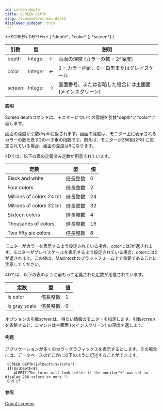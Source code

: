 ```yaml
---
id: screen-depth
title: SCREEN DEPTH
slug: /commands/screen-depth
displayed_sidebar: docs
---
```


<!--REF #_command_.SCREEN DEPTH.Syntax-->**SCREEN DEPTH** ( *depth* ; *color* {; *screen*} )<!-- END REF-->
<!--REF #_command_.SCREEN DEPTH.Params-->
| 引数 | 型 |  | 説明 |
| --- | --- | --- | --- |
| depth | Integer | &#8592; | 画面の深度 (カラーの数 = 2^深度) |
| color | Integer | &#8592; | 1 = カラー画面、0 = 白黒またはグレイスケール |
| screen | Integer | &#8594;  | 画面番号、または省略した場合には主画面(メインスクリーン) |

<!-- END REF-->

#### 説明 

<!--REF #_command_.SCREEN DEPTH.Summary-->Screen depthコマンドは、モニターについての情報を引数*depth*と*color*に返します。<!-- END REF-->

 画面の深度が引数*depth*に返されます。画面の深度は、モニター上に表示されるカラーの数を表す2のべき乗の指数です。例えば、モニターが256色(2^8) に設定されている場合、画面の深度は8になります。  

4Dでは、以下の表の定義済み定数が用意されています。

| 定数                        | 型    | 値  |
| ------------------------- | ---- | -- |
| Black and white           | 倍長整数 | 0  |
| Four colors               | 倍長整数 | 2  |
| Millions of colors 24 bit | 倍長整数 | 24 |
| Millions of colors 32 bit | 倍長整数 | 32 |
| Sixteen colors            | 倍長整数 | 4  |
| Thousands of colors       | 倍長整数 | 16 |
| Two fifty six colors      | 倍長整数 | 8  |

モニターがカラーを表示するよう設定されている場合、*color*には*1*が返されます。モニターがグレイスケールを表示するよう設定されている場合、*color*には*0*が返されます。この値は、Macintoshのプラットフォーム上で重要であることに注意してください。

4Dでは、以下の表のように前もって定義された定数が用意されています。

| 定数            | 型    | 値 |
| ------------- | ---- | - |
| Is color      | 倍長整数 | 1 |
| Is gray scale | 倍長整数 | 0 |
  
  
オプションの引数*screen*は、得たい情報のモニターを指定します。引数*screen*を省略すると、コマンドは主画面 (メインスクリーン) の深度を返します。

#### 例題 

アプリケーションが多くのカラーグラフィックスを表示するとします。その場合には、データベースのどこかに以下のように記述することができます。

```4d
 SCREEN DEPTH($vlDepth;$vlColor)
 If($vlDepth<8)
    ALERT("The forms will look better if the monitor"+" was set to display 256 colors or more.")
 End if
```

#### 参照 

[Count screens](count-screens.md)  